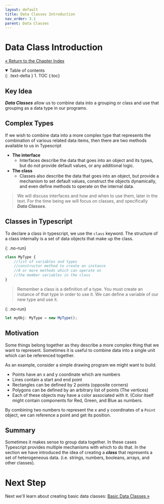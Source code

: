 ```yaml
---
layout: default
title: Data Classes Introduction
nav_order: 3.1
parent: Data Classes
---
```


# Data Class Introduction

[&laquo; Return to the Chapter Index](index.md)

<details open markdown="block">
  <summary>
    Table of contents
  </summary>
  {: .text-delta }
1. TOC
{:toc}
</details>

## Key Idea

**_Data Classes_** allow us to combine data into a grouping or class and use that grouping as a data type in our programs.

## Complex Types

If we wish to combine data into a more complex type that represents the combination of various related data items, then there are two methods available to us in Typescript

-   **The interface**
    -   Interfaces describe the data that goes into an object and its types, but do not provide default values, or any additional logic.
-   **The class**
    -   Classes also describe the data that goes into an object, but provide a mechanism to set default values, construct the objects dynamically, and even define methods to operate on the internal data.

> We will discuss interfaces and how and when to use them, later in the text. For the time being we will focus on classes, and specifically **_Data Classes_**.

## Classes in Typescript

To declare a class in typescript, we use the `class` keyword. The structure of a class internally is a set of data objects that make up the class.

{: .no-run}

```typescript
class MyType {
    //list of variables and types
    //constructor method to create an instance
    //0 or more methods which can operate on
    //the member variables in the class
}
```

> Remember a class is a definition of a type. You must create an instance of that type in order to use it.
> We can define a variable of our new type and use it.

{: .no-run}

```typescript
let myObj: MyType = new MyType();
```

## Motivation

Some things belong together as they describe a more complex thing that we want to represent. Sometimes it is useful to combine data into a single unit which can be referenced together.

As an example, consider a simple drawing program we might want to build.

-   Points have an x and y coordinate which are numbers
-   Lines contain a start and end point
-   Rectangles can be defined by 2 points (opposite corners)
-   Polygons can be defined by an arbitrary list of points (The vertices)
-   Each of these objects may have a color associated with it. (Color itself might contain components for Red, Green, and Blue as numbers.

By combining two numbers to represent the x and y coordinates of a ```Point``` object, we can reference a point and get its position.

## Summary

Sometimes it makes sense to group data together. In these cases Typescript provides multiple mechanisms with which to do that. In the section we have introduced the idea of creating a **_class_** that represents a set of heterogeneous data. (i.e. strings, numbers, booleans, arrays, and other classes).

# Next Step

Next we'll learn about creating basic data classes: [Basic Data Classes &raquo;](basic.md)
